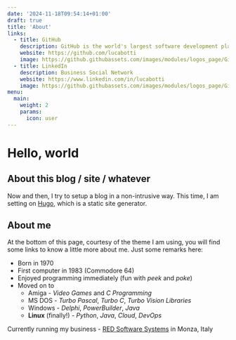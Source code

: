 ```yaml
---
date: '2024-11-18T09:54:14+01:00'
draft: true
title: 'About'
links:
  - title: GitHub
    description: GitHub is the world's largest software development platform.
    website: https://github.com/lucabotti
    image: https://github.githubassets.com/images/modules/logos_page/GitHub-Mark.png
  - title: LinkedIn
    description: Business Social Network
    website: https://www.linkedin.com/in/lucabotti
    image: https://github.githubassets.com/images/modules/logos_page/GitHub-Mark.png
menu:
  main:
    weight: 2
    params:
      icon: user
---
```


# Hello, world

## About this blog / site / whatever
Now and then, I try to setup a blog in a non-intrusive way. This time, I am setting on [Hugo](https://gohugo.io/), which is a static site generator.

## About me
At the bottom of this page, courtesy of the theme I am using, you will find some links to know a little more about me. 
Just some remarks here:
 - Born in 1970
 - First computer in 1983 (Commodore 64)
 - Enjoyed programming immediately (fun with _peek_ and _poke_)
 - Moved on to 
   - Amiga - _Video Games_ and _C Programming_
   - MS DOS - _Turbo Pascal_, _Turbo C_, _Turbo Vision Libraries_
   - Windows - _Delphi_, _PowerBuilder_, _Java_
   - **Linux** (finally!) - _Python_, _Java_, _Cloud_, _DevOps_

Currently running my business - [RED Software Systems](https://red.software.systems) in Monza, Italy
